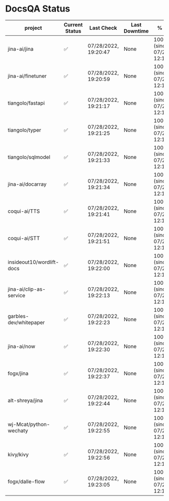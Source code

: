 # DocsQA Status

|         project         |Current Status|     Last Check     |Last Downtime|              % Uptime              |
|-------------------------|--------------|--------------------|-------------|------------------------------------|
|jina-ai/jina             |✅            |07/28/2022, 19:20:47|None         |100.000 (since 07/27/2022, 12:11:57)|
|jina-ai/finetuner        |✅            |07/28/2022, 19:20:59|None         |100.000 (since 07/27/2022, 12:11:57)|
|tiangolo/fastapi         |✅            |07/28/2022, 19:21:17|None         |100.000 (since 07/27/2022, 12:11:57)|
|tiangolo/typer           |✅            |07/28/2022, 19:21:25|None         |100.000 (since 07/27/2022, 12:11:57)|
|tiangolo/sqlmodel        |✅            |07/28/2022, 19:21:33|None         |100.000 (since 07/27/2022, 12:11:57)|
|jina-ai/docarray         |✅            |07/28/2022, 19:21:34|None         |100.000 (since 07/27/2022, 12:11:57)|
|coqui-ai/TTS             |✅            |07/28/2022, 19:21:41|None         |100.000 (since 07/27/2022, 12:11:57)|
|coqui-ai/STT             |✅            |07/28/2022, 19:21:51|None         |100.000 (since 07/27/2022, 12:11:57)|
|insideout10/wordlift-docs|✅            |07/28/2022, 19:22:00|None         |100.000 (since 07/27/2022, 12:11:57)|
|jina-ai/clip-as-service  |✅            |07/28/2022, 19:22:13|None         |100.000 (since 07/27/2022, 12:11:57)|
|garbles-dev/whitepaper   |✅            |07/28/2022, 19:22:23|None         |100.000 (since 07/27/2022, 12:11:57)|
|jina-ai/now              |✅            |07/28/2022, 19:22:30|None         |100.000 (since 07/27/2022, 12:11:57)|
|fogx/jina                |✅            |07/28/2022, 19:22:37|None         |100.000 (since 07/27/2022, 12:11:57)|
|alt-shreya/jina          |✅            |07/28/2022, 19:22:44|None         |100.000 (since 07/27/2022, 12:11:57)|
|wj-Mcat/python-wechaty   |✅            |07/28/2022, 19:22:55|None         |100.000 (since 07/27/2022, 12:11:57)|
|kivy/kivy                |✅            |07/28/2022, 19:22:56|None         |100.000 (since 07/27/2022, 12:11:57)|
|fogx/dalle-flow          |✅            |07/28/2022, 19:23:05|None         |100.000 (since 07/27/2022, 12:11:57)|
